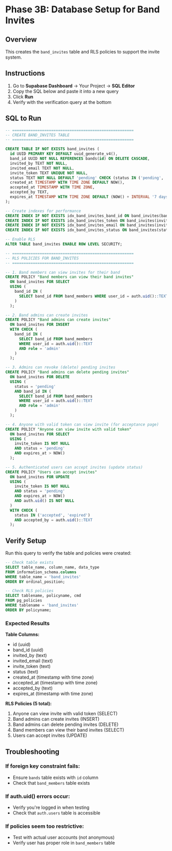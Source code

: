 # Phase 3B: Database Setup for Band Invites

## Overview
This creates the `band_invites` table and RLS policies to support the invite system.

## Instructions

1. Go to **Supabase Dashboard** → Your Project → **SQL Editor**
2. Copy the SQL below and paste it into a new query
3. Click **Run**
4. Verify with the verification query at the bottom

## SQL to Run

```sql
-- =====================================================
-- CREATE BAND_INVITES TABLE
-- =====================================================

CREATE TABLE IF NOT EXISTS band_invites (
  id UUID PRIMARY KEY DEFAULT uuid_generate_v4(),
  band_id UUID NOT NULL REFERENCES bands(id) ON DELETE CASCADE,
  invited_by TEXT NOT NULL,
  invited_email TEXT NOT NULL,
  invite_token TEXT UNIQUE NOT NULL,
  status TEXT NOT NULL DEFAULT 'pending' CHECK (status IN ('pending', 'accepted', 'expired', 'revoked')),
  created_at TIMESTAMP WITH TIME ZONE DEFAULT NOW(),
  accepted_at TIMESTAMP WITH TIME ZONE,
  accepted_by TEXT,
  expires_at TIMESTAMP WITH TIME ZONE DEFAULT (NOW() + INTERVAL '7 days')
);

-- Create indexes for performance
CREATE INDEX IF NOT EXISTS idx_band_invites_band_id ON band_invites(band_id);
CREATE INDEX IF NOT EXISTS idx_band_invites_token ON band_invites(invite_token);
CREATE INDEX IF NOT EXISTS idx_band_invites_email ON band_invites(invited_email);
CREATE INDEX IF NOT EXISTS idx_band_invites_status ON band_invites(status);

-- Enable RLS
ALTER TABLE band_invites ENABLE ROW LEVEL SECURITY;

-- =====================================================
-- RLS POLICIES FOR BAND_INVITES
-- =====================================================

-- 1. Band members can view invites for their band
CREATE POLICY "Band members can view their band invites"
  ON band_invites FOR SELECT
  USING (
    band_id IN (
      SELECT band_id FROM band_members WHERE user_id = auth.uid()::TEXT
    )
  );

-- 2. Band admins can create invites
CREATE POLICY "Band admins can create invites"
  ON band_invites FOR INSERT
  WITH CHECK (
    band_id IN (
      SELECT band_id FROM band_members
      WHERE user_id = auth.uid()::TEXT
      AND role = 'admin'
    )
  );

-- 3. Admins can revoke (delete) pending invites
CREATE POLICY "Band admins can delete pending invites"
  ON band_invites FOR DELETE
  USING (
    status = 'pending'
    AND band_id IN (
      SELECT band_id FROM band_members
      WHERE user_id = auth.uid()::TEXT
      AND role = 'admin'
    )
  );

-- 4. Anyone with valid token can view invite (for acceptance page)
CREATE POLICY "Anyone can view invite with valid token"
  ON band_invites FOR SELECT
  USING (
    invite_token IS NOT NULL
    AND status = 'pending'
    AND expires_at > NOW()
  );

-- 5. Authenticated users can accept invites (update status)
CREATE POLICY "Users can accept invites"
  ON band_invites FOR UPDATE
  USING (
    invite_token IS NOT NULL
    AND status = 'pending'
    AND expires_at > NOW()
    AND auth.uid() IS NOT NULL
  )
  WITH CHECK (
    status IN ('accepted', 'expired')
    AND accepted_by = auth.uid()::TEXT
  );
```

## Verify Setup

Run this query to verify the table and policies were created:

```sql
-- Check table exists
SELECT table_name, column_name, data_type
FROM information_schema.columns
WHERE table_name = 'band_invites'
ORDER BY ordinal_position;

-- Check RLS policies
SELECT tablename, policyname, cmd
FROM pg_policies
WHERE tablename = 'band_invites'
ORDER BY policyname;
```

### Expected Results

**Table Columns:**
- id (uuid)
- band_id (uuid)
- invited_by (text)
- invited_email (text)
- invite_token (text)
- status (text)
- created_at (timestamp with time zone)
- accepted_at (timestamp with time zone)
- accepted_by (text)
- expires_at (timestamp with time zone)

**RLS Policies (5 total):**
1. Anyone can view invite with valid token (SELECT)
2. Band admins can create invites (INSERT)
3. Band admins can delete pending invites (DELETE)
4. Band members can view their band invites (SELECT)
5. Users can accept invites (UPDATE)

## Troubleshooting

### If foreign key constraint fails:
- Ensure `bands` table exists with `id` column
- Check that `band_members` table exists

### If auth.uid() errors occur:
- Verify you're logged in when testing
- Check that `auth.users` table is accessible

### If policies seem too restrictive:
- Test with actual user accounts (not anonymous)
- Verify user has proper role in `band_members` table
